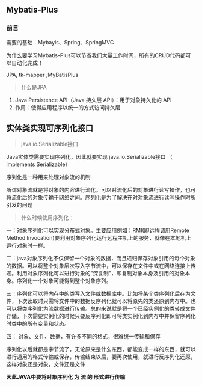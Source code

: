 ## Mybatis-Plus

### 前言

需要的基础：Mybayis、Spring、SpringMVC

为什么要学习Mybatis-Plus可以节省我们大量工作时间，所有的CRUD代码都可以自动化完成！

JPA, tk-mapper ,MyBatisPlus

> 什么是JPA

1. Java Persistence API（Java 持久层 API）：用于对象持久化的 API
2. 作用：使得应用程序以统一的方式访问持久层

## 实体类实现可序列化接口

> java.io.Serializable接口

Java实体类需要实现序列化，因此就要实现 java.io.Serializable接口 （ implements Serializable）

序列化是一种用来处理对象流的机制

所谓对象流就是将对象的内容进行流化。可以对流化后的对象进行读写操作，也可将流化后的对象传输于网络之间。序列化是为了解决在对对象流进行读写操作时所引发的问题

> 什么时候使用序列化：

一：对象序列化可以实现分布式对象。主要应用例如：RMI(即远程调用Remote Method Invocation)要利用对象序列化运行远程主机上的服务，就像在本地机上运行对象时一样。

二：java对象序列化不仅保留一个对象的数据，而且递归保存对象引用的每个对象的数据。可以将整个对象层次写入字节流中，可以保存在文件中或在网络连接上传递。利用对象序列化可以进行对象的"深复制"，即复制对象本身及引用的对象本身。序列化一个对象可能得到整个对象序列。

三：序列化可以将内存中的类写入文件或数据库中。比如将某个类序列化后存为文件，下次读取时只需将文件中的数据反序列化就可以将原先的类还原到内存中。也可以将类序列化为流数据进行传输。总的来说就是将一个已经实例化的类转成文件存储，下次需要实例化的时候只要反序列化即可将类实例化到内存中并保留序列化时类中的所有变量和状态。

四： 对象、文件、数据，有许多不同的格式，很难统一传输和保存

序列化以后就都是字节流了，无论原来是什么东西，都能变成一样的东西，就可以进行通用的格式传输或保存，传输结束以后，要再次使用，就进行反序列化还原，这样对象还是对象，文件还是文件

**因此JAVA中要将对象序列化 为 流 的 形式进行传输**

